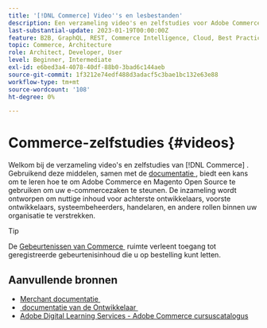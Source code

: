 ```yaml
---
title: '[!DNL Commerce] Video''s en lesbestanden'
description: Een verzameling video's en zelfstudies voor Adobe Commerce en Magento Open Source
last-substantial-update: 2023-01-19T00:00:00Z
feature: B2B, GraphQL, REST, Commerce Intelligence, Cloud, Best Practices, API Mesh, App Builder
topic: Commerce, Architecture
role: Architect, Developer, User
level: Beginner, Intermediate
exl-id: e6bed3a4-4078-40df-88b0-3bad6c144aeb
source-git-commit: 1f3212e74edf488d3adacf5c3bae1bc132e63e88
workflow-type: tm+mt
source-wordcount: '108'
ht-degree: 0%

---
```


# Commerce-zelfstudies {#videos}

Welkom bij de verzameling video&#39;s en zelfstudies van [!DNL Commerce] . Gebruikend deze middelen, samen met de [&#x200B; documentatie &#x200B;](https://experienceleague.adobe.com/docs/commerce.html?lang=nl-NL), biedt een kans om te leren hoe te om Adobe Commerce en Magento Open Source te gebruiken om uw e-commercezaken te steunen. De inzameling wordt ontworpen om nuttige inhoud voor achterste ontwikkelaars, voorste ontwikkelaars, systeembeheerders, handelaren, en andere rollen binnen uw organisatie te verstrekken.

<div id="recs-overview-body-1"></div>
<div id="recs-overview-body-2"></div>
<div id="recs-overview-body-3"></div>
<div id="recs-overview-body-4"></div>
<div id="recs-overview-body-5"></div>
<div id="recs-overview-body-6"></div>

>[!TIP]
>
>De [&#x200B; Gebeurtenissen van Commerce &#x200B;](https://experienceleague.adobe.com/docs/commerce-events/events/overview.html?lang=nl-NL) ruimte verleent toegang tot geregistreerde gebeurtenisinhoud die u op bestelling kunt letten.

## Aanvullende bronnen

- [&#x200B; Merchant documentatie &#x200B;](https://experienceleague.adobe.com/docs/commerce-admin/user-guides/home.html?lang=nl-NL)
- [&#x200B; documentatie van de Ontwikkelaar &#x200B;](https://developer.adobe.com/commerce)
- [&#x200B; Adobe Digital Learning Services - Adobe Commerce cursuscatalogus &#x200B;](https://learning.adobe.com/catalog.html?solution=Adobe%20Commerce)

